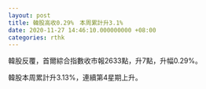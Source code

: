 ```yaml
---
layout: post
title: 韓股高收0.29%　本周累計升3.1%
date: 2020-11-27 14:46:10.000000000 +08:00
categories: rthk
---
```


韓股反覆，首爾綜合指數收市報2633點，升7點，升幅0.29%。

韓股本周累計升3.13%，連續第4星期上升。
